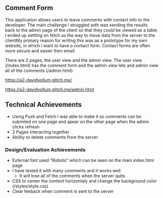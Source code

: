 ## Comment Form
This application allows users to leave comments with contact info to the developer. The main challenge I struggled with was sending the results back to the admin page of the client so that they could be viewed as a table. I ended up settling on fetch as the way to move data from the server to the clientMy primary reason for writing this was as a prototype for my own website, in which I want to have a contact form. Contact forms are often more secure and easier then email. 

There are 2 pages, the user view and the admin view. The user view (/index.html) has the comment form and the admin view lets and admin view all of the comments (/admin.html)

https://a2-davidvollum.glitch.me/

https://a2-davidvollum.glitch.me/admin.html

## Technical Achievements
- Using Push and Fetch I was able to make it so comments can be submited on one page and apear on the other page when the admin clicks refresh
- 2 Pages interacting together
- Ability to delete comments from the server

### Design/Evaluation Achievements
- External font used "Roboto" which can be seen on the main index.html page
- I have tested it with many comments and it works well
    - It will lose all of the comments when the server quits
- CSS to center the content horizontaly and change the background color (/styles/style.css)
- Clear feeback when comment is sent to the server
